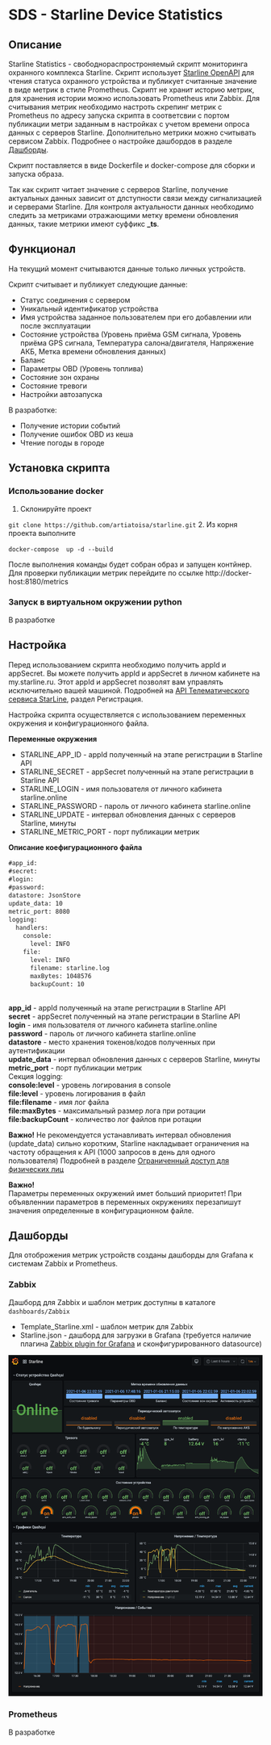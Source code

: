 # SDS - Starline Device Statistics

## Описание
Starline Statistics - свободнораспростроняемый скрипт мониторинга охранного комплекса Starline.
Скрипт использует [Starline OpenAPI](https://developer.starline.ru) для чтения статуса охранного устройства и публикует считанные значение в виде метрик в стиле Prometheus.
Скрипт не хранит историю метрик, для хранения истории можно использовать Prometheus или Zabbix.
Для считывания метрик необходимо настроть скрепинг метрик с Prometheus по адресу запуска скрипта в соответсвии с портом публикации метри заданным в настройках с учетом времени опроса данных с серверов Starline.
Дополнительно метрики можно считывать сервисом Zabbix. Подробнее о настройке дашбордов в разделе [Дашборды](#Дашборды).

Скрипт поставляется в виде Dockerfile и docker-compose для сборки и запуска образа.

Так как скрипт читает значение с серверов Starline, получение актуальных данных зависит от длступности связи между сигнализацией и серверами Starline.
Для контроля актуальности данных необходимо следить за метриками отражающими метку времени обновления данных, такие метрики имеют суффикс **_ts**.

## Функционал
На текущий момент считываются данные только личных устройств.

Скрипт считывает и публикует следующие данные:
- Статус соединения с сервером
- Уникальный идентификатор устройства
- Имя устройства заданное пользователем при его добавлении или после эксплуатации
- Состояние устройства (Уровень приёма GSM сигнала, Уровень приёма GPS сигнала, Температура салона/двигателя, Напряжение АКБ, Метка времени обновления данных)
- Баланс
- Параметры OBD (Уровень топлива)
- Состояние зон охраны
- Состояние тревоги
- Настройки автозапуска

В разработке:
- Получение истории событий
- Получение ошибок OBD из кеша
- Чтение погоды в городе

## Установка скрипта

### Использование docker

1. Склонируйте проект

`git clone https://github.com/artiatoisa/starline.git`
2. Из корня проекта выполните

`docker-compose  up -d --build`

После выполнения команды будет собран образ и запущен контйнер.
Для проверки публикации метрик перейдите по ссылке http://docker-host:8180/metrics

### Запуск в виртуальном окружении python

В разработке


## Настройка

Перед использованием скрипта необходимо получить appId и appSecret.
Вы можете получить appId и appSecret в личном кабинете на my.starline.ru.
Этот appId и appSecret позволят вам управлять исключительно вашей машиной.
Подробней на [API Телематического сервиса StarLine](https://developer.starline.ru), раздел Регистрация.

Настройка скрипта осуществляется с использованием переменных окружения и конфигурационного файла.

**Переменные окружения**
- STARLINE_APP_ID - appId полученный на этапе регистрации в Starline API
- STARLINE_SECRET - appSecret полученный на этапе регистрации в Starline API
- STARLINE_LOGIN - имя пользователя от личного кабинета starline.online
- STARLINE_PASSWORD - пароль от личного кабинета starline.online
- STARLINE_UPDATE - интервал обновления данных с серверов Starline, минуты
- STARLINE_METRIC_PORT - порт публикации метрик


**Описание коефигурационного файла**

```
#app_id:
#secret:
#login:
#password:
datastore: JsonStore
update_data: 10
metric_port: 8080
logging:
  handlers:
    console:
      level: INFO
    file:
      level: INFO
      filename: starline.log
      maxBytes: 1048576
      backupCount: 10
```

<br/>**app_id** - appId полученный на этапе регистрации в Starline API
<br/>**secret** - appSecret полученный на этапе регистрации в Starline API
<br/>**login** - имя пользователя от личного кабинета starline.online
<br/>**password** - пароль от личного кабинета starline.online
<br/>**datastore** - место хранения токенов/кодов полученных при аутентификации
<br/>**update_data** - интервал обновления данных с серверов Starline, минуты
<br/>**metric_port** - порт публикации метрик
<br/>Секция logging:
<br/>**console:level** - уровень логирования в console
<br/>**file:level** - уровень логирования в файл
<br/>**file:filename** - имя лог файла
<br/>**file:maxBytes** - максимальный размер лога при ротации
<br/>**file:backupCount** - количество лог файлов при ротации

**Важно!**
Не рекомендуется устанавливать интервал обновления (update_data) сильно коротким, Starline накладывает ограничения на частоту обращения к API (1000 запросов в день для одного пользователя)
Подробней в разделе [Ограниченный доступ для физических лиц](https://developer.starline.ru/)


**Важно!**
<br/>Параметры переменных окружений имет больший приоритет!
При объявленнии параметров в переменных окружениях перезапишут значения определенные в конфигурационном файле.

## Дашборды

Для отоброжения метрик устройств созданы дашборды для Grafana к системам Zabbix и Prometheus.

### Zabbix

Дашборд для Zabbix и шаблон метрик доступны в каталоге `dashboards/Zabbix`
- Template_Starline.xml - шаблон метрик для Zabbix
- Starline.json - дашборд для загрузки в Grafana (требуется наличие плагина [Zabbix plugin for Grafana](https://github.com/alexanderzobnin/grafana-zabbix) и сконфигурированного datasource)

![](dashboards/Zabbix/Zabbix_dashboard.png)

### Prometheus
В разработке